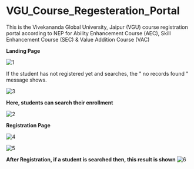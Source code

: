 # VGU_Course_Regesteration_Portal
This is the Vivekananda Global University, Jaipur (VGU) course registration portal according to NEP for Ability Enhancement Course (AEC), Skill Enhancement Course (SEC) &amp; Value Addition Course (VAC)


**Landing Page**

![1](https://github.com/user-attachments/assets/49d8213f-6381-40a2-90fd-dc5074e97f76)

If the student has not registered yet and searches, the " no records found " message shows.

![3](https://github.com/user-attachments/assets/ffa19a7b-52d1-4d8f-a094-18996b96bced)


**Here, students can search their enrollment**

![2](https://github.com/user-attachments/assets/f4056f47-e30a-4a04-aca3-9aea9b0c16b1)


**Registration Page**

![4](https://github.com/user-attachments/assets/5d85ca5b-ecb1-4e88-aafa-7a59be0fe2a6)

![5](https://github.com/user-attachments/assets/b8dce47a-b329-4bac-be64-5f48d6476cbe)


**After Registration, if a student is searched then, this result is shown**
![6](https://github.com/user-attachments/assets/9c50b12b-8989-469f-8915-822f7ef617cc)


